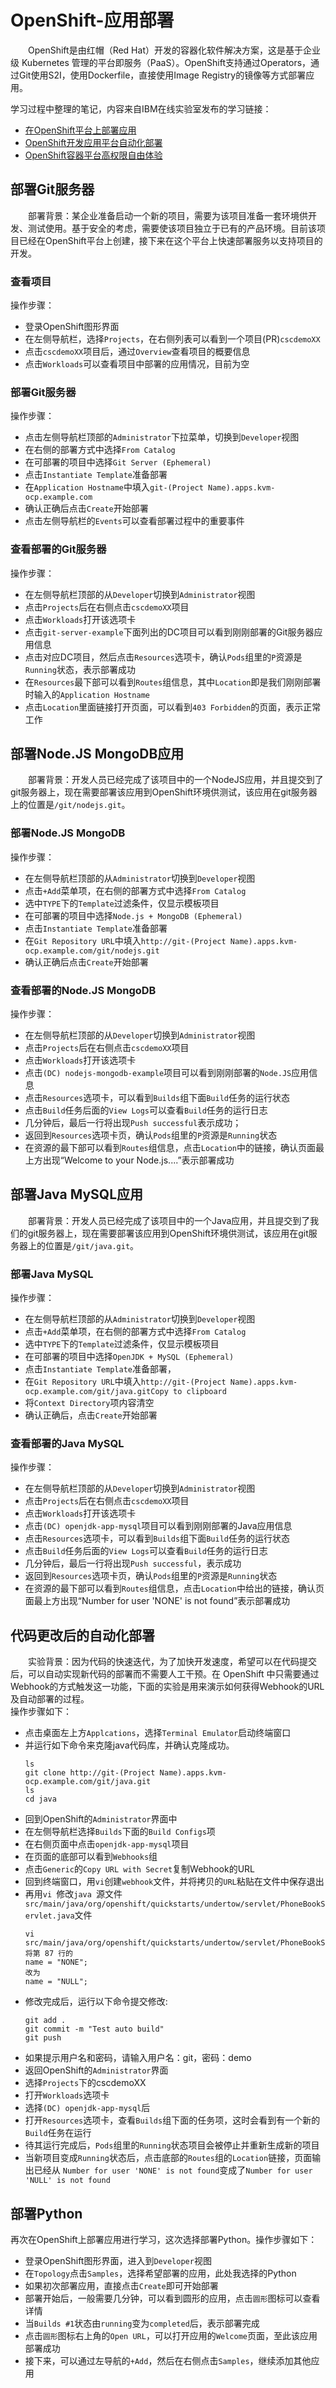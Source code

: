 # OpenShift-应用部署
&#8195;&#8195;OpenShift是由红帽（Red Hat）开发的容器化软件解决方案，这是基于企业级 Kubernetes 管理的平台即服务（PaaS）。OpenShift支持通过Operators，通过Git使用S2I，使用Dockerfile，直接使用Image Registry的镜像等方式部署应用。

学习过程中整理的笔记，内容来自IBM在线实验室发布的学习链接：
- [在OpenShift平台上部署应用](https://csc.cn.ibm.com/labs/lab/062e8b38-74e9-43e8-8d48-85932d4317b1/ed635533-3627-4ce9-b22b-8b1163ab2286#fwaj-tab2)
- [OpenShift开发应用平台自动化部署](https://csc.cn.ibm.com/labs/lab/15b1cafe-3e66-4fa2-aae6-01eb02b8079f/3bf93d20-86d8-4400-968f-c496cbe9f8ef)
- [OpenShift容器平台高权限自由体验](https://csc.cn.ibm.com/labs/lab/6eb5b25b-7faa-4570-ab59-e6c9f3e5e6d7/d254e967-2644-43e5-902c-1adf37f26b86)

## 部署Git服务器
&#8195;&#8195;部署背景：某企业准备启动一个新的项目，需要为该项目准备一套环境供开发、测试使用。基于安全的考虑，需要使该项目独立于已有的产品环境。目前该项目已经在OpenShift平台上创建，接下来在这个平台上快速部署服务以支持项目的开发。

### 查看项目
操作步骤：
- 登录OpenShift图形界面
- 在左侧导航栏，选择`Projects`，在右侧列表可以看到一个项目(PR)`cscdemoXX`
- 点击`cscdemoXX`项目后，通过`Overview`查看项目的概要信息
- 点击`Workloads`可以查看项目中部署的应用情况，目前为空

### 部署Git服务器
操作步骤：
- 点击左侧导航栏顶部的`Administrator`下拉菜单，切换到`Developer`视图
- 在右侧的部署方式中选择`From Catalog`
- 在可部署的项目中选择`Git Server (Ephemeral)`
- 点击`Instantiate Template`准备部署
- 在`Application Hostname`中填入`git-(Project Name).apps.kvm-ocp.example.com`
- 确认正确后点击`Create`开始部署
- 点击左侧导航栏的`Events`可以查看部署过程中的重要事件

### 查看部署的Git服务器
操作步骤：
- 在左侧导航栏顶部的从`Developer`切换到`Administrator`视图
- 点击`Projects`后在右侧点击`cscdemoXX`项目
- 点击`Workloads`打开该选项卡
- 点击`git-server-example`下面列出的DC项目可以看到刚刚部署的Git服务器应用信息
- 点击对应DC项目，然后点击`Resources`选项卡，确认`Pods`组里的`P`资源是`Running`状态，表示部署成功
- 在`Resources`最下部可以看到`Routes`组信息，其中`Location`即是我们刚刚部署时输入的`Application Hostname`
- 点击`Location`里面链接打开页面，可以看到`403 Forbidden`的页面，表示正常工作

## 部署Node.JS MongoDB应用
&#8195;&#8195;部署背景：开发人员已经完成了该项目中的一个NodeJS应用，并且提交到了git服务器上，现在需要部署该应用到OpenShift环境供测试，该应用在git服务器上的位置是`/git/nodejs.git`。  
### 部署Node.JS MongoDB
操作步骤：
- 在左侧导航栏顶部的从`Administrator`切换到`Developer`视图
- 点击`+Add`菜单项，在右侧的部署方式中选择`From Catalog`
- 选中`TYPE`下的`Template`过滤条件，仅显示模板项目
- 在可部署的项目中选择`Node.js + MongoDB (Ephemeral)`
- 点击`Instantiate Template`准备部署
- 在`Git Repository URL`中填入`http://git-(Project Name).apps.kvm-ocp.example.com/git/nodejs.git`
- 确认正确后点击`Create`开始部署

### 查看部署的Node.JS MongoDB
操作步骤：
- 在左侧导航栏顶部的从`Developer`切换到`Administrator`视图
- 点击`Projects`后在右侧点击`cscdemoXX`项目
- 点击`Workloads`打开该选项卡
- 点击`(DC) nodejs-mongodb-example`项目可以看到刚刚部署的`Node.JS`应用信息
- 点击`Resources`选项卡，可以看到`Builds`组下面`Build`任务的运行状态
- 点击`Build`任务后面的`View Logs`可以查看`Build`任务的运行日志
- 几分钟后，最后一行将出现`Push successful`表示成功；
- 返回到`Resources`选项卡页，确认`Pods`组里的`P`资源是`Running`状态
- 在资源的最下部可以看到`Routes`组信息，点击`Location`中的链接，确认页面最上方出现“Welcome to your Node.js....”表示部署成功

## 部署Java MySQL应用
&#8195;&#8195;部署背景：开发人员已经完成了该项目中的一个Java应用，并且提交到了我们的git服务器上，现在需要部署该应用到OpenShift环境供测试，该应用在git服务器上的位置是`/git/java.git`。
### 部署Java MySQL
操作步骤：
- 在左侧导航栏顶部的从`Administrator`切换到`Developer`视图
- 点击`+Add`菜单项，在右侧的部署方式中选择`From Catalog`
- 选中`TYPE`下的`Template`过滤条件，仅显示模板项目
- 在可部署的项目中选择`OpenJDK + MySQL (Ephemeral)`
- 点击`Instantiate Template`准备部署，
- 在`Git Repository URL`中填入`http://git-(Project Name).apps.kvm-ocp.example.com/git/java.gitCopy to clipboard`
- 将`Context Directory`项内容清空
- 确认正确后，点击`Create`开始部署

### 查看部署的Java MySQL
操作步骤：
- 在左侧导航栏顶部的从`Developer`切换到`Administrator`视图
- 点击`Projects`后在右侧点击`cscdemoXX`项目
- 点击`Workloads`打开该选项卡
- 点击`(DC) openjdk-app-mysql`项目可以看到刚刚部署的Java应用信息
- 点击`Resources`选项卡，可以看到`Builds`组下面`Build`任务的运行状态
- 点击`Build`任务后面的`View Logs`可以查看`Build`任务的运行日志
- 几分钟后，最后一行将出现`Push successful`，表示成功
- 返回到`Resources`选项卡页，确认`Pods`组里的`P`资源是`Running`状态
- 在资源的最下部可以看到`Routes`组信息，点击`Location`中给出的链接，确认页面最上方出现“Number for user 'NONE' is not found”表示部署成功

## 代码更改后的自动化部署
&#8195;&#8195;实验背景：因为代码的快速迭代，为了加快开发速度，希望可以在代码提交后，可以自动实现新代码的部署而不需要人工干预。在 OpenShift 中只需要通过Webhook的方式触发这一功能，下面的实验是用来演示如何获得Webhook的URL及自动部署的过程。   
操作步骤如下：
- 点击桌面左上方`Applcations`，选择`Terminal Emulator`启动终端窗口
- 并运行如下命令来克隆java代码库，并确认克隆成功。
    ```
    ls
    git clone http://git-(Project Name).apps.kvm-ocp.example.com/git/java.git
    ls
    cd java
    ```
- 回到OpenShift的`Administrator`界面中
- 在左侧导航栏选择`Builds`下面的`Build Configs`项
- 在右侧页面中点击`openjdk-app-mysql`项目
- 在页面的底部可以看到`Webhooks`组
- 点击`Generic`的`Copy URL with Secret`复制Webhook的URL
- 回到终端窗口，用`vi`创建`webhook`文件，并将拷贝的`URL`粘贴在文件中保存退出
- 再用`vi `修改`java `源文件`src/main/java/org/openshift/quickstarts/undertow/servlet/PhoneBookServlet.java`文件
    ```
    vi src/main/java/org/openshift/quickstarts/undertow/servlet/PhoneBookServlet.java
    将第 87 行的
    name = "NONE";
    改为
    name = "NULL";
    ```
- 修改完成后，运行以下命令提交修改:
    ```
    git add .
    git commit -m "Test auto build"
    git push
    ```
- 如果提示用户名和密码，请输入用户名：git，密码：demo
- 返回OpenShift的`Administrator`界面
- 选择`Projects`下的cscdemoXX
- 打开`Workloads`选项卡
- 选择`(DC) openjdk-app-mysql`后
- 打开`Resources`选项卡，查看`Builds`组下面的任务项，这时会看到有一个新的`Build`任务在运行
- 待其运行完成后，`Pods`组里的`Running`状态项目会被停止并重新生成新的项目
- 当新项目变成`Running`状态后，点击底部的`Routes`组的`Location`链接，页面输出已经从
`Number for user 'NONE' is not found`变成了`Number for user 'NULL' is not found`

## 部署Python
再次在OpenShift上部署应用进行学习，这次选择部署Python。操作步骤如下：
- 登录OpenShift图形界面，进入到`Developer`视图
- 在`Topology`点击`Samples`，选择希望部署的应用，此处我选择的Python
- 如果初次部署应用，直接点击`Create`即可开始部署
- 部署开始后，一般需要几分钟，可以看到圆形的应用，点击`圆形`图标可以查看详情
- 当`Builds #1`状态由`running`变为`completed`后，表示部署完成
- 点击`圆形`图标右上角的`Open URL`，可以打开应用的`Welcome`页面，至此该应用部署成功
- 接下来，可以通过左导航的`+Add`，然后在右侧点击`Samples`，继续添加其他应用

